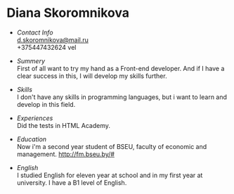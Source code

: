 # Diana Skoromnikova #

- *Contact Info*</br>
d.skoromnikova@mail.ru</br>
+375447432624 vel

- *Summery*</br>
First of all want to try my hand as a Front-end developer. And if I have a clear success in this, I will develop my skills further.

- *Skills*</br>
I don't have any skills in programming languages, but i want to learn and develop in this field.

- *Experiences*</br>
Did the tests in HTML Academy.

- *Education*</br>
Now i'm a  second year student of BSEU, faculty of economic and management. http://fm.bseu.by/#

- *English*</br>
I studied English for eleven year at school and in my first year at university. I have a B1 level of English.


